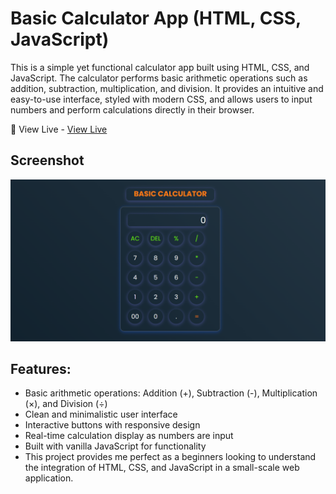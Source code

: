 # Basic Calculator App (HTML, CSS, JavaScript)
This is a simple yet functional calculator app built using HTML, CSS, and JavaScript. The calculator performs basic arithmetic operations such as addition, subtraction, multiplication, and division. It provides an intuitive and easy-to-use interface, styled with modern CSS, and allows users to input numbers and perform calculations directly in their browser.

🚀 View Live - [View Live](https://vssaurabh10.github.io/Basic-Calculator-App/)

## Screenshot

![screenshot](my-calculator.png)

## Features:
- Basic arithmetic operations: Addition (+), Subtraction (-), Multiplication (×), and Division (÷)
- Clean and minimalistic user interface
- Interactive buttons with responsive design
- Real-time calculation display as numbers are input
- Built with vanilla JavaScript for functionality
- This project provides me perfect as a beginners looking to understand the integration of HTML, CSS, and JavaScript in a small-scale web application.





